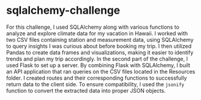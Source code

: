 # sqlalchemy-challenge

For this challenge, I used SQLAlchemy along with various functions to analyze and explore climate data for my vacation in Hawaii. I worked with two CSV files containing station and measurement data, using SQLAlchemy to query insights I was curious about before booking my trip. I then utilized Pandas to create data frames and visualizations, making it easier to identify trends and plan my trip accordingly. 
In the second part of the challenge, I used Flask to set up a server. By combining Flask with SQLAlchemy, I built an API application that ran queries on the CSV files located in the Resources folder. I created routes and their corresponding functions to successfully return data to the client side. To ensure compatibility, I used the `jsonify` function to convert the extracted data into proper JSON objects.
